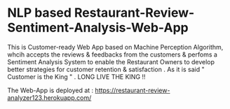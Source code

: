 # NLP based Restaurant-Review-Sentiment-Analysis-Web-App

This is Customer-ready Web App based on Machine Perception Algorithm, whcih accepts the reviews & feedbacks from the customers & perfoms a Sentiment Analysis System to enable the Restaurant Owners to develop better strategies for customer retention & satisfaction .
As it is said " Customer is the King " . LONG LIVE THE KING !!

The Web-App is deployed at : https://restaurant-review-analyzer123.herokuapp.com/ 
